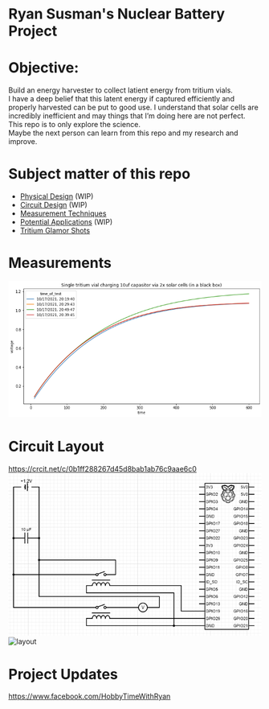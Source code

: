 # Ryan Susman's Nuclear Battery Project 

# Objective:  
Build an energy harvester to collect latient energy from tritium vials.  
I have a deep belief that this latent energy if captured efficiently and properly harvested can be put to good use.  I understand that solar cells are incredibly inefficient and may things that I’m doing here are not perfect. This repo is to only explore the science.  
Maybe the next person can learn from this repo and my research and improve.  

# Subject matter of this repo
* [Physical Design](https://github.com/darkmatter2222/Nuclear-Battery/tree/main/physical_design) (WIP)  
* [Circuit Design](https://github.com/darkmatter2222/Nuclear-Battery/tree/main/circuit_diagrams) (WIP)  
* [Measurement Techniques](https://github.com/darkmatter2222/Nuclear-Battery/tree/main/measurement_techniques)
* [Potential Applications](https://github.com/darkmatter2222/Nuclear-Battery/tree/main/potential_applications) (WIP)  
* [Tritium Glamor Shots](https://github.com/darkmatter2222/Nuclear-Battery/tree/main/images/tritium%20vials)


# Measurements
![measurements](/images/charge_rate.png)

# Circuit Layout
https://crcit.net/c/0b1ff288267d45d8bab1ab76c9aae6c0
![diagram](/images/wiring_diagram.png)
![layout](/images/layout.png)  

# Project Updates  
https://www.facebook.com/HobbyTimeWithRyan
